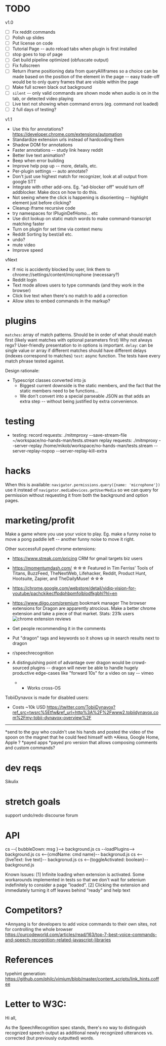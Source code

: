 TODO
===
v1.0
- [ ] Fix reddit commands
- [ ] Polish up slides
- [ ] Put license on code
- [ ] Tutorial Page
-- auto reload tabs when plugin is first installed
- [ ] stop goes to top of page
- [ ] Get build pipeline optimized (obfuscate output)
- [ ] Fix fullscreen
- [ ] Return iframe positioning data from queryAllIframes so a choice can be made based on the position of the element in the page -- easy trade-off would be to only query frames that are visible within the page
- [ ] Make full screen black out background
- [ ] `silent` -- only valid commands are shown mode when audio is on in the tab, or detected video playing
- [ ] Live text not showing when command errors (eg. command not loaded)
- [ ] 2 full days of testing?

v1.1
* Use this for annotations? https://developer.chrome.com/extensions/automation
* Standardize extension urls instead of hardcoding them
* Shadow DOM for annotations
* Faster annotations -- study link heavy reddit
* Better live text animation?
* Beep when error building
* Improve help pop up -- more, details, etc.
* Per-plugin settings -- auto annotate?
* Don't just use highest match for recognizer, look at all output from google STT
* Integrate with other add-ons. Eg. "ad-blocker off" would turn off addblocker. Make docs on how to do this.
* Not seeing where the click is happening is disorienting -- highlight element just before clicking?
* Cleanup iframe recursive code
* try namespaces for IPluginDefHomo... etc
* Use dict lookup on static match words to make command-transcript matching faster
* Turn on plugin for set time via context menu
* Reddit Sorting by best/all etc.
* undo?
* mute video
* Improve speed

vNext
* If mic is accidently blocked by user, link them to chrome://settings/content/microphone (necessary?)
* Reddit login
* Text mode allows users to type commands (and they work in the browser)
* Click live text when there's no match to add a correction
* Allow sites to embed commands in the markup?

plugins
===
`matches`: array of match patterns.
	Should be in order of what should match first (likely want matches with optional parameters first)
 Why not always regx? User-friendly presentation to in options is important.
`delay`: can be single value or array if different matches should have different delays (indexes correspond to matches)
`test`: async function. The tests have every match phrase tested against.

Design rationale:
* Typescript classes converted into js
    * Biggest current downside is the static members, and the fact
    that the static members need to be functions...
    * We don't convert into a special parseable JSON as that adds an extra step -- without being justified by extra convenience.

testing
===
* testing:
    record requests: ./mitmproxy --save-stream-file ~/workspace/no-hands-man/tests.stream
    replay requests: ./mitmproxy --server-replay /home/mikob/workspace/no-hands-man/tests.stream --server-replay-nopop --server-replay-kill-extra

hacks
===
When this is available: `navigator.permissions.query({name: 'microphone'})` use it instead of
`navigator.mediaDevices.getUserMedia` so we can query for permission without requesting it
from both the background and option pages.

marketing/profit
===
Make a game where you use your voice to play. Eg. make a funny noise to move a pong paddle left -- another funny noise to move it right.

Other successfull payed chrome extensions:
  * https://www.streak.com/pricing
  CRM for gmail targets biz users

  * https://momentumdash.com/
☆☆☆ Featured in Tim Ferriss’ Tools of Titans, BuzzFeed, TheNextWeb, Lifehacker, Reddit, Product Hunt, Hootsuite, Zapier, and TheDailyMuse! ☆☆☆

  * https://chrome.google.com/webstore/detail/vidiq-vision-for-youtube/pachckjkecffpdphbpmfolblodfkgbhl?hl=en

  * https://www.diigo.com/premium
  bookmark manager
The browser extensions for Dragon are apparently atrocious. Make a better chrome extension and take a piece of that market.
Stats: 231k users
![chrome extension reviews](./res/dragon-chrome-ext-reviews.png)

  * Get people recommending it in the comments
  * Put "dragon" tags and keywords so it shows up in search results next to dragon
  * r/speechrecognition
  * A distinguishing point of advantage over dragon would be crowd-sourced plugins -- dragon will never be able to handle hugely productive edge-cases like "forward 10s" for a video on say -- vimeo
    * + Works cross-OS

TobiiDynavox is made for disabled users:
  * Costs ~10k USD
  https://twitter.com/TobiiDynavox?ref_src=twsrc%5Etfw&ref_url=http%3A%2F%2Fwww2.tobiidynavox.com%2Fmy-tobii-dynavox-overview%2F

---
*send to the guy who couldn't use his hands and posted the video of the spoon on the magnet that he could feed himself with
*Alexa, Google Home, Apple ?
*payed apps
*payed pro version that allows composing comments and custom commands?

dev reqs
===
Sikulix

stretch goals
===
support undo/redo
discourse forum

API
===
cs --{ bubbleDown: msg }-->  background.js
cs --loadPlugins--> background.js
cs <--{cmdName: cmd name}-- backgronud.js
cs <--{liveText: live text}-- backgronud.js
cs <--{toggleActivated: boolean}-- background.js


Known Issues:
[1] Infinite loading when extension is activated. Some workarounds implemented in tests so that
    we don't wait for selenium indefinitely to consider a page "loaded".
[2] Clicking the extension and immediately turning it off leaves behind "ready" and help text


Competitors?
===
*Annyang is for developers to add voice commands to their own sites, not for controlling the whole browser
https://ourcodeworld.com/articles/read/163/top-7-best-voice-commands-and-speech-recognition-related-javascript-libraries

References
===
typehint generation:
https://github.com/philc/vimium/blob/master/content_scripts/link_hints.coffee

Letter to W3C:
===
Hi all,

As the SpeechRecognition spec stands, there's no way to distinguish recognized speech output as additional newly recognized utterances vs. corrected (but previously outputted) words.



